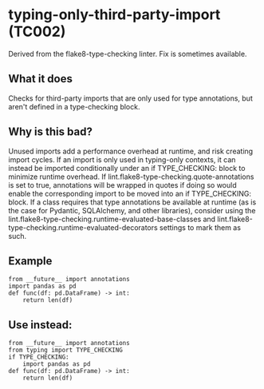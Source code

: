 # typing-only-third-party-import (TC002)
Derived from the flake8-type-checking linter.
Fix is sometimes available.
## What it does
Checks for third-party imports that are only used for type annotations, but
aren't defined in a type-checking block.
## Why is this bad?
Unused imports add a performance overhead at runtime, and risk creating
import cycles. If an import is only used in typing-only contexts, it can
instead be imported conditionally under an if TYPE_CHECKING: block to
minimize runtime overhead.
If lint.flake8-type-checking.quote-annotations is set to true,
annotations will be wrapped in quotes if doing so would enable the
corresponding import to be moved into an if TYPE_CHECKING: block.
If a class requires that type annotations be available at runtime (as is
the case for Pydantic, SQLAlchemy, and other libraries), consider using
the lint.flake8-type-checking.runtime-evaluated-base-classes and
lint.flake8-type-checking.runtime-evaluated-decorators settings to mark them
as such.
## Example
```
from __future__ import annotations
import pandas as pd
def func(df: pd.DataFrame) -> int:
    return len(df)
```
## Use instead:
```
from __future__ import annotations
from typing import TYPE_CHECKING
if TYPE_CHECKING:
    import pandas as pd
def func(df: pd.DataFrame) -> int:
    return len(df)
```